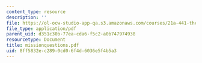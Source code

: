 ```yaml
---
content_type: resource
description: ''
file: https://ol-ocw-studio-app-qa.s3.amazonaws.com/courses/21a-441-the-conquest-of-america-spring-2004/8ff5832ec2890cd06f4d6036e5f4b5a3_missionquestions.pdf
file_type: application/pdf
parent_uid: d351c30b-77ea-cda6-f5c2-a0b747974938
resourcetype: Document
title: missionquestions.pdf
uid: 8ff5832e-c289-0cd0-6f4d-6036e5f4b5a3
---
```

